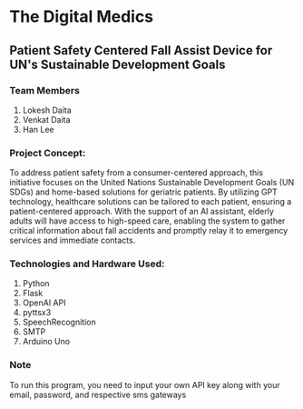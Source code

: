 # The Digital Medics

## Patient Safety Centered Fall Assist Device for UN's Sustainable Development Goals

### Team Members
1. Lokesh Daita
2. Venkat Daita
3. Han Lee

### Project Concept:
To address patient safety from a consumer-centered approach, this initiative focuses on the United Nations Sustainable Development Goals (UN SDGs) and home-based solutions for geriatric patients. By utilizing GPT technology, healthcare solutions can be tailored to each patient, ensuring a patient-centered approach. With the support of an AI assistant, elderly adults will have access to high-speed care, enabling the system to gather critical information about fall accidents and promptly relay it to emergency services and immediate contacts.

### Technologies and Hardware Used:
1. Python
2. Flask
3. OpenAI API
4. pyttsx3
5. SpeechRecognition
6. SMTP
7. Arduino Uno

### Note
To run this program, you need to input your own API key along with your email, password, and respective sms gateways

